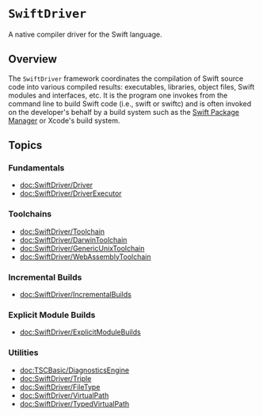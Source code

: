 # ``SwiftDriver``

A native compiler driver for the Swift language.

## Overview

The `SwiftDriver` framework coordinates the compilation of Swift source code
into various compiled results: executables, libraries, object files, Swift
modules and interfaces, etc. It is the program one invokes from the command line
to build Swift code (i.e., swift or swiftc) and is often invoked on the
developer's behalf by a build system such as the
[Swift Package Manager](https://github.com/swiftlang/swift-package-manager)
or Xcode's build system.

## Topics

### Fundamentals

- <doc:SwiftDriver/Driver>
- <doc:SwiftDriver/DriverExecutor>

### Toolchains

- <doc:SwiftDriver/Toolchain>
- <doc:SwiftDriver/DarwinToolchain>
- <doc:SwiftDriver/GenericUnixToolchain>
- <doc:SwiftDriver/WebAssemblyToolchain>

### Incremental Builds

- <doc:SwiftDriver/IncrementalBuilds>

### Explicit Module Builds

- <doc:SwiftDriver/ExplicitModuleBuilds>

### Utilities

- <doc:TSCBasic/DiagnosticsEngine>
- <doc:SwiftDriver/Triple>
- <doc:SwiftDriver/FileType>
- <doc:SwiftDriver/VirtualPath>
- <doc:SwiftDriver/TypedVirtualPath>

